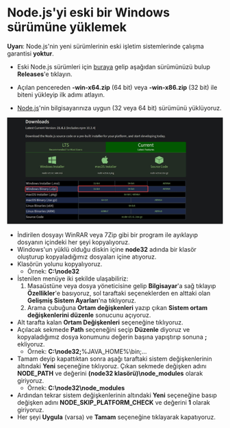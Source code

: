 # Node.js'yi eski bir Windows sürümüne yüklemek

**Uyarı**: Node.js'nin yeni sürümlerinin eski işletim sistemlerinde çalışma garantisi **yoktur**.

- Eski Node.js sürümleri için [buraya](https://nodejs.org/en/about/previous-releases) gelip aşağıdan sürümünüzü bulup **Releases**'e tıklayın.
- Açılan pencereden **-win-x64.zip** (64 bit) veya **-win-x86.zip** (32 bit) ile biteni yükleyip ilk adımı atlayın.

- [Node.js](https://nodejs.org/en/download/current)'nin bilgisayarınıza uygun (32 veya 64 bit) sürümünü yüklüyoruz.

![Nereye bakılacak](./images/nodeVersionSelect.jpg)

- İndirilen dosyayı WinRAR veya 7Zip gibi bir program ile ayıklayıp dosyanın içindeki her şeyi kopyalıyoruz.
- Windows'un yüklü olduğu diskin içine **node32** adında bir klasör oluşturup kopyaladığımız dosyaları içine atıyoruz.
- Klasörün yolunu kopyalıyoruz.
  - Örnek: **C:\node32**
- İstenilen menüye iki şekilde ulaşabiliriz:
  1. Masaüstüne veya dosya yöneticisine gelip **Bilgisayar**'a sağ tıklayıp **Özellikler**'e basıyoruz, sol taraftaki seçeneklerden en alttaki olan **Gelişmiş Sistem Ayarları**'na tıklıyoruz.
  2. Arama çubuğuna **Ortam değişkenleri** yazıp çıkan **Sistem ortam değişkenlerini düzenle** sonucunu açıyoruz.
- Alt tarafta kalan **Ortam Değişkenleri** seçeneğine tıklıyoruz.
- Açılacak sekmede **Path** seçeneğini seçip **Düzenle** diyoruz ve kopyaladığımız dosya konumunu değerin başına yapıştırıp sonuna **;** ekliyoruz.
  - Örnek: **C:\node32;**%JAVA_HOME%\bin;...
- Tamam deyip kapattıktan sonra aşağı taraftaki sistem değişkenlerinin altındaki **Yeni** seçeneğine tıklıyoruz. Çıkan sekmede değişken adını **NODE_PATH** ve değerini **(node32 klasörü)\node_modules** olarak giriyoruz.
  - Örnek: **C:\node32\node_modules**
- Ardından tekrar sistem değişkenlerinin altındaki **Yeni** seçeneğine basıp değişken adını **NODE_SKIP_PLATFORM_CHECK** ve değerini **1** olarak giriyoruz.
- Her şeyi **Uygula** (varsa) ve **Tamam** seçeneğine tıklayarak kapatıyoruz.
